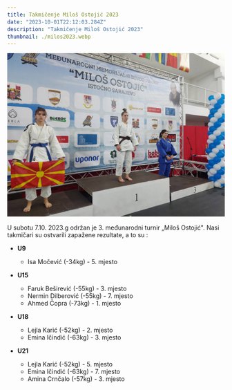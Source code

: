 ```yaml
---
title: Takmičenje Miloš Ostojić 2023
date: "2023-10-01T22:12:03.284Z"
description: "Takmičenje Miloš Ostojić 2023"
thumbnail: ./milos2023.webp
---
```


![Takmičenje Miloš Ostojić 2023](./milos2023.webp)

U subotu 7.10. 2023.g održan je 3. međunarodni turnir „Miloš Ostojić". Nasi takmičari su ostvarili zapažene rezultate, a to su :

- **U9**
    - Isa Močević (-34kg) - 5. mjesto

- **U15**
    - Faruk Beširević (-55kg) - 3. mjesto
    - Nermin Dilberović (-55kg) - 7. mjesto
    - Ahmed Čopra (-73kg) - 1. mjesto

- **U18**
    - Lejla Karić (-52kg) - 2. mjesto
    - Emina Ičindić (-63kg) - 3. mjesto

- **U21**
    - Lejla Karić (-52kg) - 5. mjesto
    - Emina Ičindić (-63kg) - 7. mjesto
    - Amina Crnčalo (-57kg) - 3. mjesto
